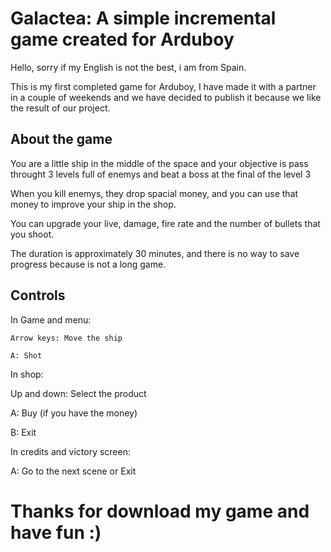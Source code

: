 # Galactea: A simple incremental game created for Arduboy
Hello, sorry if my English is not the best, i am from Spain.

This is my first completed game for Arduboy, I have made it with a partner in a couple of weekends and we have decided to publish it because we like the result of our project.

## About the game
You are a little ship in the middle of the space and your objective is pass throught 3 levels full of enemys and beat a boss at the final of the level 3

When you kill enemys, they drop spacial money, and you can use that money to improve your ship in the shop.

You can upgrade your live, damage, fire rate and the number of bullets that you shoot.

The duration is approximately 30 minutes, and there is no way to save progress because is not a long game.

## Controls
In Game and menu: 

    Arrow keys: Move the ship 
  
    A: Shot
  
In shop:

  Up and down: Select the product
  
  A: Buy (if you have the money)
  
  B: Exit
  
In credits and victory screen:

  A: Go to the next scene or Exit
  
# Thanks for download my game and have fun :)

